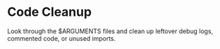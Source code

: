 # Code Cleanup

Look through the $ARGUMENTS files and clean up leftover debug logs, commented code, or unused imports.
